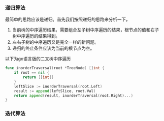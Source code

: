 

### 递归算法

最简单的思路应该是递归。首先我们按照递归的思路来分析一下。

1. 当前树的中序遍历结果，需要组合左子树中序遍历的结果，根节点的值和右子树中序遍历的结果得到。
2. 左右子树的中序遍历又是完全一样的新问题。
3. 递归的终止条件应该为当前的根节点为空。

以下为go语言版的二叉树中序遍历


```go
func inorderTraversal(root *TreeNode) []int {
    if root == nil {
        return []int{}
    }
    leftSlice := inorderTraversal(root.Left)
    result := append(leftSlice, root.Val)
    return append(result, inorderTraversal(root.Right)...)
}
```

### 迭代算法



